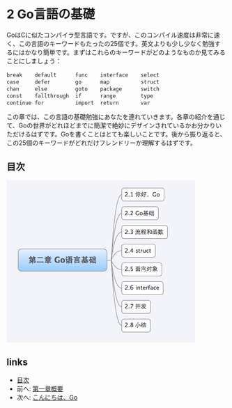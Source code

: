 # 2 Go言語の基礎

GoはCに似たコンパイラ型言語です。ですが、このコンパイル速度は非常に速く、この言語のキーワードもたったの25個です。英文よりも少し少なく勉強するにはかなり簡単です。まずはこれらのキーワードがどのようなものか見てみることにしましょう：

	break    default      func    interface    select
	case     defer        go      map          struct
	chan     else         goto    package      switch
	const    fallthrough  if      range        type
	continue for          import  return       var

この章では、この言語の基礎勉強にあなたを連れていきます。各章の紹介を通じて、Goの世界がどれほどまでに簡潔で絶妙にデザインされているかお分かりいただけるはずです。Goを書くことはとても楽しいことです。後から振り返ると、この25個のキーワードがどれだけフレンドリーか理解するはずです。

## 目次
![](images/navi2.png?raw=true)

## links
   * [目次](<preface.md>)
   * 前へ: [第一章概要](<01.5.md>)
   * 次へ: [こんにちは、Go](<02.1.md>)
